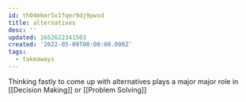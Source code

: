 ```yaml
---
id: th04mkmr5x1fqer9dj9pwsd
title: alternatives
desc: ''
updated: 1652622341503
created: '2022-05-09T00:00:00.000Z'
tags:
  - takeaways
---
```


Thinking fastly to come up with alternatives plays a major major role in [[Decision Making]] or [[Problem Solving]]
